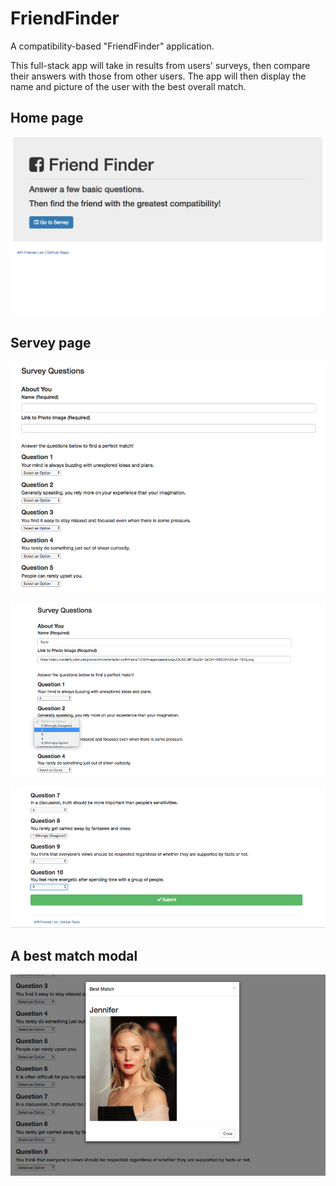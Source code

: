# FriendFinder

A compatibility-based "FriendFinder" application.

This full-stack app will take in results from users' surveys, then compare their answers with those from other users. The app will then display the name and picture of the user with the best overall match. 

## Home page

![App Screenshot 1](https://raw.githubusercontent.com/nataliiafrank/FriendFinder/master/app/public/assets/images/Screen1.png)

## Servey page

![App Screenshot 2](https://raw.githubusercontent.com/nataliiafrank/FriendFinder/master/app/public/assets/images/Screen2.png)


![App Screenshot 3](https://raw.githubusercontent.com/nataliiafrank/FriendFinder/master/app/public/assets/images/Screen3.png)

![App Screenshot 4](https://raw.githubusercontent.com/nataliiafrank/FriendFinder/master/app/public/assets/images/Screen4.png)

## A best match modal

![App Screenshot 5](https://raw.githubusercontent.com/nataliiafrank/FriendFinder/master/app/public/assets/images/Screen5.png)

